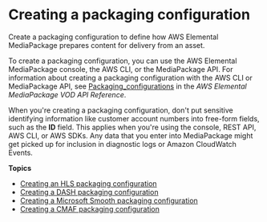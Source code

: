 # Creating a packaging configuration<a name="pkg-cfig-create"></a>

Create a packaging configuration to define how AWS Elemental MediaPackage prepares content for delivery from an asset\. 

To create a packaging configuration, you can use the AWS Elemental MediaPackage console, the AWS CLI, or the MediaPackage API\. For information about creating a packaging configuration with the AWS CLI or MediaPackage API, see [Packaging\_configurations](https://docs.aws.amazon.com/mediapackage-vod/latest/apireference/packaging_configurations.html) in the *AWS Elemental MediaPackage VOD API Reference*\.

When you're creating a packaging configuration, don't put sensitive identifying information like customer account numbers into free\-form fields, such as the **ID** field\. This applies when you're using the console, REST API, AWS CLI, or AWS SDKs\. Any data that you enter into MediaPackage might get picked up for inclusion in diagnostic logs or Amazon CloudWatch Events\.

**Topics**
+ [Creating an HLS packaging configuration](pkg-cfig-create-hls.md)
+ [Creating a DASH packaging configuration](pkg-cfig-create-dash.md)
+ [Creating a Microsoft Smooth packaging configuration](pkg-cfig-create-mss.md)
+ [Creating a CMAF packaging configuration](pkg-cfig-create-cmaf.md)